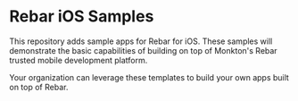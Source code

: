 # Rebar iOS Samples

This repository adds sample apps for Rebar for iOS. These samples will demonstrate the basic capabilities of building on top of Monkton's Rebar trusted mobile development platform.

Your organization can leverage these templates to build your own apps built on top of Rebar.
